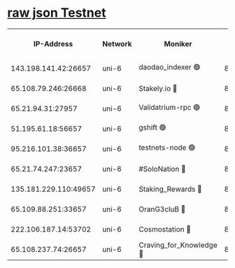 [raw json Testnet](https://rpc-check.junot.stavr.tech/junot/rpc-junot-result.json)
=


<table><tr><th>IP-Address</th><th>Network</th><th>Moniker</th><th>Latest Block Height</th><th>Earliest Block Height</th><th>Catching Up</th><th>Tx Index</th><th>Voting Power</th><th>Scan Time</th></tr><tr><td>143.198.141.42:26657</td><td>uni-6</td><td>daodao_indexer 🟢</td><td>8797821</td><td>1</td><td>False</td><td>off</td><td>0</td><td>2024-03-12T05:09:35.179894057UTC</td></tr><tr><td>65.108.79.246:26668</td><td>uni-6</td><td>Stakely.io 🔴</td><td>8797817</td><td>1570872</td><td>False</td><td>on</td><td>11</td><td>2024-03-12T05:09:23.149771280UTC</td></tr><tr><td>65.21.94.31:27957</td><td>uni-6</td><td>Validatrium-rpc 🟢</td><td>8797815</td><td>2943363</td><td>False</td><td>on</td><td>0</td><td>2024-03-12T05:09:18.753133023UTC</td></tr><tr><td>51.195.61.18:56657</td><td>uni-6</td><td>gshift 🟢</td><td>8559900</td><td>7691417</td><td>False</td><td>on</td><td>0</td><td>2024-03-12T05:09:06.835796206UTC</td></tr><tr><td>95.216.101.38:36657</td><td>uni-6</td><td>testnets-node 🟢</td><td>8797818</td><td>8116304</td><td>False</td><td>on</td><td>0</td><td>2024-03-12T05:09:25.558842468UTC</td></tr><tr><td>65.21.74.247:23657</td><td>uni-6</td><td>#SoloNation 🔴</td><td>8797821</td><td>8237483</td><td>False</td><td>on</td><td>112</td><td>2024-03-12T05:09:34.321822810UTC</td></tr><tr><td>135.181.229.110:49657</td><td>uni-6</td><td>Staking_Rewards 🔴</td><td>8797824</td><td>8388763</td><td>False</td><td>on</td><td>1008</td><td>2024-03-12T05:09:41.900922282UTC</td></tr><tr><td>65.109.88.251:33657</td><td>uni-6</td><td>OranG3cluB 🔴</td><td>8797823</td><td>8418953</td><td>False</td><td>on</td><td>11</td><td>2024-03-12T05:09:39.547550036UTC</td></tr><tr><td>222.106.187.14:53702</td><td>uni-6</td><td>Cosmostation 🔴</td><td>8797814</td><td>8759614</td><td>False</td><td>on</td><td>109003</td><td>2024-03-12T05:09:16.332407755UTC</td></tr><tr><td>65.108.237.74:26657</td><td>uni-6</td><td>Craving_for_Knowledge 🔴</td><td>8797820</td><td>8791064</td><td>False</td><td>on</td><td>9004</td><td>2024-03-12T05:09:31.986907634UTC</td></tr></table>